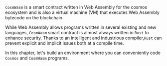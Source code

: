 `CosmWasm` is a smart contract written in Web Assembly for the cosmos ecosystem and is also a virtual machine (VM) that executes Web Assembly bytecode on the blockchain.

While Web Assembly allows programs written in several existing and new languages, `CosmWasm` smart contract is almost always written in `Rust` to enhance security. Thanks to an intelligent and industrious compiler,`Rust` can prevent explicit and implicit issues both at a compile time.

In this chapter, let's build an environment where you can conveniently code `Cosmos` and `CosmWasm` programs.